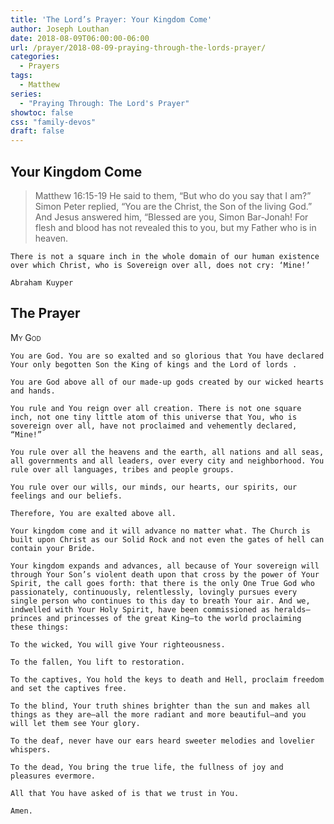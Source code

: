 ```yaml
---
title: 'The Lord’s Prayer: Your Kingdom Come'
author: Joseph Louthan
date: 2018-08-09T06:00:00-06:00
url: /prayer/2018-08-09-praying-through-the-lords-prayer/
categories:
  - Prayers
tags:
  - Matthew
series:
  - "Praying Through: The Lord's Prayer"
showtoc: false
css: "family-devos"
draft: false
---
```


## Your Kingdom Come

>Matthew 16:15-19 He said to them, “But who do you say that I am?” Simon Peter replied, “You are the Christ, the Son of the living God.” And Jesus answered him, “Blessed are you, Simon Bar-Jonah! For flesh and blood has not revealed this to you, but my Father who is in heaven.

```text
There is not a square inch in the whole domain of our human existence over which Christ, who is Sovereign over all, does not cry: ‘Mine!’

Abraham Kuyper
```

## The Prayer

<div style="font-variant: small-caps;">
My God
</div>

```text
You are God. You are so exalted and so glorious that You have declared Your only begotten Son the King of kings and the Lord of lords .

You are God above all of our made-up gods created by our wicked hearts and hands.

You rule and You reign over all creation. There is not one square inch, not one tiny little atom of this universe that You, who is sovereign over all, have not proclaimed and vehemently declared, “Mine!”

You rule over all the heavens and the earth, all nations and all seas, all governments and all leaders, over every city and neighborhood. You rule over all languages, tribes and people groups.

You rule over our wills, our minds, our hearts, our spirits, our feelings and our beliefs.

Therefore, You are exalted above all.

Your kingdom come and it will advance no matter what. The Church is built upon Christ as our Solid Rock and not even the gates of hell can contain your Bride.  

Your kingdom expands and advances, all because of Your sovereign will through Your Son’s violent death upon that cross by the power of Your Spirit, the call goes forth: that there is the only One True God who passionately, continuously, relentlessly, lovingly pursues every single person who continues to this day to breath Your air. And we, indwelled with Your Holy Spirit, have been commissioned as heralds—princes and princesses of the great King—to the world proclaiming these things:

To the wicked, You will give Your righteousness.

To the fallen, You lift to restoration.

To the captives, You hold the keys to death and Hell, proclaim freedom and set the captives free.

To the blind, Your truth shines brighter than the sun and makes all things as they are—all the more radiant and more beautiful—and you will let them see Your glory.

To the deaf, never have our ears heard sweeter melodies and lovelier whispers.

To the dead, You bring the true life, the fullness of joy and pleasures evermore.

All that You have asked of is that we trust in You.

Amen.
```